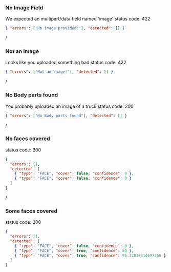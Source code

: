 ### No Image Field

We expected an multipart/data field named 'image'
status code: 422

```json
{ "errors": ["No image provided!"], "detected": [] }
```

/

### Not an image

Looks like you uploaded something bad
status code: 422

```json
{ "errors": ["Not an image!"], "detected": [] }
```

/

### No Body parts found

You probably uploaded an image of a truck
status code: 200

```json
{ "errors": ["No Body parts found"], "detected": [] }
```

/

### No faces covered

status code: 200

```json
{
  "errors": [],
  "detected": [
    { "type": "FACE", "cover": false, "confidence": 0 },
    { "type": "FACE", "cover": false, "confidence": 0 }
  ]
}
```

/

### Some faces covered

status code: 200

```json
{
  "errors": [],
  "detected": [
    { "type": "FACE", "cover": false, "confidence": 0 },
    { "type": "FACE", "cover": true, "confidence": 50 },
    { "type": "FACE", "cover": true, "confidence": 95.32816314697266 }
  ]
}
```
